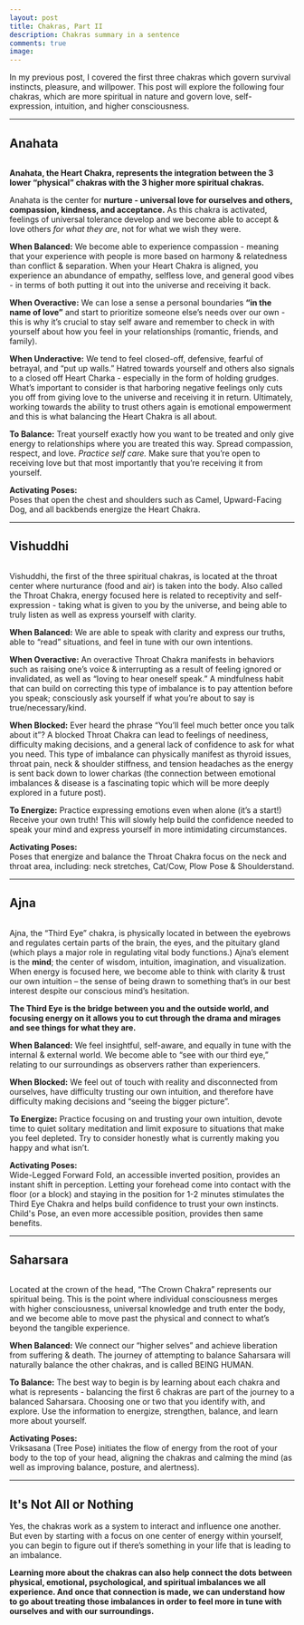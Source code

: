 ```yaml
---
layout: post
title: Chakras, Part II
description: Chakras summary in a sentence
comments: true
image: 
---
```

<div>
    <p>
    In my previous post, I covered the first three chakras which govern survival instincts, pleasure, and willpower. This post will explore the following four chakras, which are more spiritual in nature and govern love, self-expression, intuition, and higher consciousness.
    <hr />

<div>
    <h2>Anahata</h2>
    <span class="image right"><img src="{% link assets/images/chakras_anahata.JPG %}" alt="" /></span>
    <p>
    <b>Anahata, the Heart Chakra, represents the integration between the 3 lower “physical” chakras with the 3 higher more spiritual chakras.</b>
    <p>
    Anahata is the center for <b>nurture - universal love for ourselves and others, compassion, kindness, and acceptance.</b>  As this chakra is activated, feelings of universal tolerance develop and we become able to accept & love others <i>for what they are</i>, not for what we wish they were. 
    <p>
    <b>When Balanced:</b> We become able to experience compassion - meaning that your experience with people is more based on harmony & relatedness than conflict & separation. When your Heart Chakra is aligned, you experience an abundance of empathy, selfless love, and general good vibes - in terms of both putting it out into the universe and receiving it back. 
    <p>
    <b>When Overactive:</b> We can lose a sense a personal boundaries <b>“in the name of love”</b> and start to prioritize someone else’s needs over our own - this is why it’s crucial to stay self aware and remember to check in with yourself about how you feel in your relationships (romantic, friends, and family).
    <p>
    <b>When Underactive:</b> We tend to feel closed-off, defensive, fearful of betrayal, and “put up walls.” Hatred towards yourself and others also signals to a closed off Heart Charka - especially in the form of holding grudges. What’s important to consider is that harboring negative feelings only cuts you off from giving love to the universe and receiving it in return. Ultimately, working towards the ability to trust others again is emotional empowerment and this is what balancing the Heart Chakra is all about.
    <p>
    <b>To Balance:</b> Treat yourself exactly how you want to be treated and only give energy to relationships where you are treated this way. Spread compassion, respect, and love. <i>Practice self care.</i> Make sure that you’re open to receiving love but that most importantly that you’re receiving it from yourself.
    <p>
    <b>Activating Poses:</b> <br/>
    Poses that open the chest and shoulders such as Camel, Upward-Facing Dog, and all backbends energize the Heart Chakra.
    <hr />

<div>
    <h2>Vishuddhi</h2>
    <span class="image left"><img src="{% link assets/images/chakras_vishuddhi.JPG %}" alt="" /></span>
    <p>
    Vishuddhi, the first of the three spiritual chakras, is located at the throat center where nurturance (food and air) is taken into the body. Also called the Throat Chakra, energy focused here is related to receptivity and self-expression - taking what is given to you by the universe, and being able to truly listen as well as express yourself with clarity.
    <p>
    <b>When Balanced:</b> We are able to speak with clarity and express our truths, able to “read” situations, and feel in tune with our own intentions. 
    <p>
    <b>When Overactive:</b> An overactive Throat Chakra manifests in behaviors such as raising one’s voice & interrupting as a result of feeling ignored or invalidated, as well as “loving to hear oneself speak.” A mindfulness habit that can build on correcting this type of imbalance is to pay attention before you speak; consciously ask yourself if what you’re about to say is true/necessary/kind. 
    <p>
    <b>When Blocked:</b> Ever heard the phrase “You’ll feel much better once you talk about it”? A blocked Throat Chakra can lead to feelings of neediness, difficulty making decisions, and a general lack of confidence to ask for what you need. This type of imbalance can physically manifest as thyroid issues, throat pain, neck & shoulder stiffness, and tension headaches as the energy is sent back down to lower charkas (the connection between emotional imbalances & disease is a fascinating topic which will be more deeply explored in a future post).
    <p>
    <b>To Energize:</b> Practice expressing emotions even when alone (it’s a start!) Receive your own truth! This will slowly help build the confidence needed to speak your mind and express yourself in more intimidating circumstances. 
    <p>
    <b>Activating Poses:</b> <br/>
    Poses that energize and balance the Throat Chakra focus on the neck and throat area, including: neck stretches, Cat/Cow, Plow Pose & Shoulderstand.
    <hr />

<div>
    <h2>Ajna</h2>
    <span class="image right"><img src="{% link assets/images/chakras_ajna.JPG %}" alt="" /></span>
    <p>
    Ajna, the “Third Eye” chakra, is physically located in between the eyebrows and regulates certain parts of the brain, the eyes, and the pituitary gland (which plays a major role in regulating vital body functions.) Ajna’s element is the <b>mind</b>; the center of wisdom, intuition, imagination, and visualization. When energy is focused here, we become able to think with clarity & trust our own intuition – the sense of being drawn to something that’s in our best interest despite our conscious mind’s hesitation.
    <p>
    <b>The Third Eye is the bridge between you and the outside world, and focusing energy on it allows you to cut through the drama and mirages and see things for what they are.</b>
    <p>
    <b>When Balanced:</b> We feel insightful, self-aware, and equally in tune with the internal & external world. We become able to “see with our third eye,” relating to our surroundings as observers rather than experiencers. 
    <p>
    <b>When Blocked:</b> We feel out of touch with reality and disconnected from ourselves, have difficulty trusting our own intuition, and therefore have difficulty making decisions and “seeing the bigger picture”.
    <p>
    <b>To Energize:</b> Practice focusing on and trusting your own intuition, devote time to quiet solitary meditation and limit exposure to situations that make you feel depleted. Try to consider honestly what is currently making you happy and what isn’t.
    <p>
    <b>Activating Poses:</b> <br/>
    Wide-Legged Forward Fold, an accessible inverted position, provides an instant shift in perception. Letting your forehead come into contact with the floor (or a block) and staying in the position for 1-2 minutes stimulates the Third Eye Chakra and helps build confidence to trust your own instincts. Child's Pose, an even more accessible position, provides then same benefits.
    <hr />

<div>
    <h2>Saharsara</h2>
    <span class="image left"><img src="{% link assets/images/chakras_saharsara.JPG %}" alt="" /></span>
    <p>
    Located at the crown of the head, “The Crown Chakra” represents our spiritual being. This is the point where individual consciousness merges with higher consciousness, universal knowledge and truth enter the body, and we become able to move past the physical and connect to what’s beyond the tangible experience.
    <p>
    <b>When Balanced:</b> We connect our “higher selves” and achieve liberation from suffering & death. The journey of attempting to balance Saharsara will naturally balance the other chakras, and is called BEING HUMAN. 
    <p>
    <b>To Balance:</b> The best way to begin is by learning about each chakra and what is represents - balancing the first 6 chakras are part of the journey to a balanced Saharsara. Choosing one or two that you identify with, and explore. Use the information to energize, strengthen, balance, and learn more about yourself. 
    <p>
    <b>Activating Poses:</b> <br/>
    Vriksasana (Tree Pose) initiates the flow of energy from the root of your body to the top of your head, aligning the chakras and calming the mind (as well as improving balance, posture, and alertness).
    <hr />

<div>
    <h2>It's Not All or Nothing</h2>
    <p>
    Yes, the chakras work as a system to interact and influence one another. But even by starting with a focus on one center of energy within yourself, you can begin to figure out if there’s something in your life that is leading to an imbalance.
    <p>
    <b>Learning more about the chakras can also help connect the dots between physical, emotional, psychological, and spiritual imbalances we all experience. And once that connection is made, we can understand how to go about treating those imbalances in order to feel more in tune with ourselves and with our surroundings.</b>
    <br />
    <br />